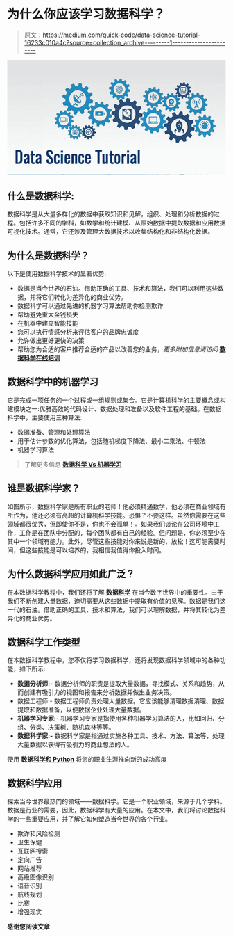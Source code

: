 # 为什么你应该学习数据科学？

> 原文：<https://medium.com/quick-code/data-science-tutorial-16233c010a4c?source=collection_archive---------1----------------------->

![](img/672e4d217fb4f00abd1d25cae661983c.png)

## **什么是数据科学:**

数据科学是从大量多样化的数据中获取知识和见解，组织、处理和分析数据的过程。包括许多不同的学科，如数学和统计建模、从原始数据中提取数据和应用数据可视化技术。通常，它还涉及管理大数据技术以收集结构化和非结构化数据。

## **为什么是数据科学？**

以下是使用数据科学技术的显著优势:

*   数据是当今世界的石油。借助正确的工具、技术和算法，我们可以利用这些数据，并将它们转化为差异化的商业优势。
*   数据科学可以通过先进的机器学习算法帮助你检测欺诈
*   帮助避免重大金钱损失
*   在机器中建立智能技能
*   您可以执行情感分析来评估客户的品牌忠诚度
*   允许做出更好更快的决策
*   帮助您为合适的客户推荐合适的产品以改善您的业务，*更多附加信息请访问* [**数据科学在线培训**](https://onlineitguru.com/data-science-course.html)

## **数据科学中的机器学习**

它是完成一项任务的一个过程或一组规则或集合。它是计算机科学的主要概念或构建模块之一:优雅高效的代码设计、数据处理和准备以及软件工程的基础。在数据科学中，主要使用三种算法:

*   数据准备、管理和处理算法
*   用于估计参数的优化算法，包括随机梯度下降法、最小二乘法、牛顿法
*   机器学习算法

> 了解更多信息 [**数据科学 Vs 机器学习**](https://onlineitguru.com/blog/data-science-vs-machine-learning)

## **谁是数据科学家？**

如图所示，数据科学家是所有职业的老师！他必须精通数学，他必须在商业领域有所作为，他还必须有高超的计算机科学技能。恐惧？不要这样。虽然你需要在这些领域都很优秀，但即使你不是，你也不会孤单！。如果我们谈论在公司环境中工作，工作是在团队中分配的，每个团队都有自己的经验。但问题是，你必须至少在其中一个领域有能力。此外，尽管这些技能对你来说是新的，放松！这可能需要时间，但这些技能是可以培养的，我相信我值得你投入时间。

## **为什么数据科学应用如此广泛？**

在本数据科学教程中，我们还将了解 [**数据科学**](https://onlineitguru.com/blog/importance-of-data-science) 在当今数字世界中的重要性。由于我们不断创建大量数据，迫切需要从这些数据中提取有价值的见解。数据是我们这一代的石油。借助正确的工具、技术和算法，我们可以理解数据，并将其转化为差异化的商业优势。

## **数据科学工作类型**

在本数据科学教程中，您不仅将学习数据科学，还将发现数据科学领域中的各种功能，如下所示:

*   **数据分析师:-** 数据分析师的职责是提取大量数据，寻找模式、关系和趋势，从而创建有吸引力的视图和报告来分析数据并做出业务决策。
*   数据工程师:- 数据工程师负责处理大量数据。它应该能够清理数据清理、数据提取和数据准备，以便数据企业处理大量数据。
*   **机器学习专家:-** 机器学习专家是指使用各种机器学习算法的人，比如回归、分组、分类、决策树、随机森林等等。
*   **数据科学家:-** 数据科学家是指通过实施各种工具、技术、方法、算法等，处理大量数据以获得有吸引力的商业想法的人。

使用 [**数据科学和 Python**](https://onlineitguru.com/blog/data-science-with-python) 将您的职业生涯推向新的成功高度

## **数据科学应用**

探索当今世界最热门的领域——数据科学。它是一个职业领域，来源于几个学科。数据是行业的需要，因此，数据科学有大量的应用。在本文中，我们将讨论数据科学的一些重要应用，并了解它如何塑造当今世界的各个行业。

*   欺诈和风险检测
*   卫生保健
*   互联网搜索
*   定向广告
*   网站推荐
*   高级图像识别
*   语音识别
*   航线规划
*   比赛
*   增强现实

**感谢您阅读文章**